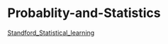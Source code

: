 # Probablity-and-Statistics
[Standford_Statistical_learning](https://lagunita.stanford.edu/courses/HumanitiesSciences/StatLearning/Winter2016/info)
